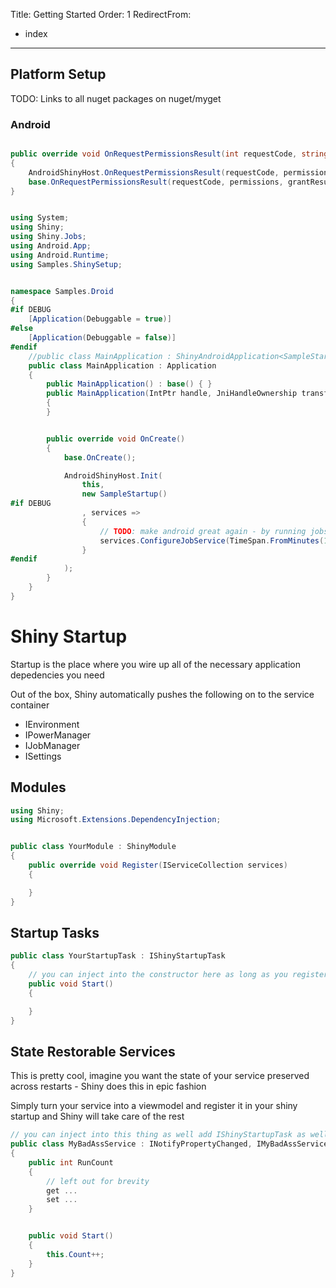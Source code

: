 Title: Getting Started
Order: 1
RedirectFrom:
  - index
---

## Platform Setup

 TODO: Links to all nuget packages on nuget/myget
 
### Android


```csharp

public override void OnRequestPermissionsResult(int requestCode, string[] permissions, [GeneratedEnum] Permission[] grantResults)
{
    AndroidShinyHost.OnRequestPermissionsResult(requestCode, permissions, grantResults);
    base.OnRequestPermissionsResult(requestCode, permissions, grantResults);
}


using System;
using Shiny;
using Shiny.Jobs;
using Android.App;
using Android.Runtime;
using Samples.ShinySetup;


namespace Samples.Droid
{
#if DEBUG
    [Application(Debuggable = true)]
#else
    [Application(Debuggable = false)]
#endif
    //public class MainApplication : ShinyAndroidApplication<SampleStartup>
    public class MainApplication : Application
    {
        public MainApplication() : base() { }
        public MainApplication(IntPtr handle, JniHandleOwnership transfer) : base(handle, transfer)
        {
        }


        public override void OnCreate()
        {
            base.OnCreate();

            AndroidShinyHost.Init(
                this,
                new SampleStartup()
#if DEBUG
                , services =>
                {
                    // TODO: make android great again - by running jobs faster for debugging purposes ;)
                    services.ConfigureJobService(TimeSpan.FromMinutes(1));
                }
#endif
            );
        }
    }
}
```
# Shiny Startup

Startup is the place where you wire up all of the necessary application depedencies you need


Out of the box, Shiny automatically pushes the following on to the service container

* IEnvironment
* IPowerManager
* IJobManager
* ISettings

## Modules

```csharp
using Shiny;
using Microsoft.Extensions.DependencyInjection;


public class YourModule : ShinyModule 
{
    public override void Register(IServiceCollection services) 
    {

    }
}
```

## Startup Tasks

```csharp
public class YourStartupTask : IShinyStartupTask
{
    // you can inject into the constructor here as long as you register the service in the sta
    public void Start() 
    {

    }
}
```

## State Restorable Services

This is pretty cool, imagine you want the state of your service preserved across restarts - Shiny does this in epic fashion

Simply turn your service into a viewmodel and register it in your shiny startup and Shiny will take care of the rest

```csharp
// you can inject into this thing as well add IShinyStartupTask as well
public class MyBadAssService : INotifyPropertyChanged, IMyBadAssService, IStartupTask
{
    public int RunCount
    {
        // left out for brevity
        get ...
        set ...
    }


    public void Start()
    {
        this.Count++;
    }
}
```